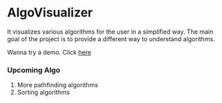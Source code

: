 # AlgoVisualizer

It visualizes various algorithms for the user in a simplified way. The main goal of the project is to provide a different way to understand algorithms. 

Wanna try a demo. Click <a href="http://rebrand.ly/algo-visualizer"> here </a>




### Upcoming Algo
 1. More pathfinding algorithms
 2. Sorting algorithms
